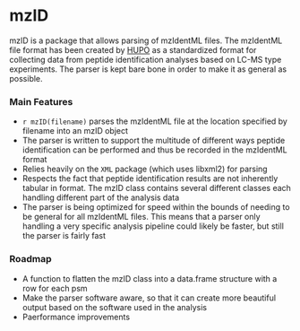 # mzID

mzID is a package that allows parsing of mzIdentML files. The mzIdentML file format has been created by [HUPO](http://www.psidev.info/mzidentml) as a standardized format for collecting data from peptide identification analyses based on LC-MS type experiments. The parser is kept bare bone in order to make it as general as possible.

### Main Features

* `r mzID(filename)` parses the mzIdentML file at the location specified by filename into an mzID object
* The parser is written to support the multitude of different ways peptide identification can be performed and thus be recorded in the mzIdentML format
* Relies heavily on the `XML` package (which uses libxml2) for parsing
* Respects the fact that peptide identification results are not inherently tabular in format. The mzID class contains several different classes each handling different part of the analysis data
* The parser is being optimized for speed within the bounds of needing to be general for all mzIdentML files. This means that a parser only handling a very specific analysis pipeline could likely be faster, but still the parser is fairly fast

### Roadmap

* A function to flatten the mzID class into a data.frame structure with a row for each psm
* Make the parser software aware, so that it can create more beautiful output based on the software used in the analysis
* Paerformance improvements